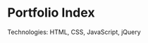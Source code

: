 # <span id="tjidtitle">Portfolio Index</span>

<div>Technologies: <span id="tjidtechs">HTML, CSS, JavaScript, jQuery</span></div>
<br />
